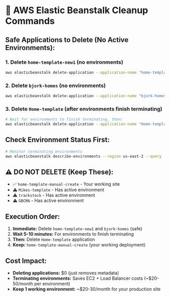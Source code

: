 # 🧹 **AWS Elastic Beanstalk Cleanup Commands**

## **Safe Applications to Delete (No Active Environments):**

### **1. Delete `home-template-new1` (no environments)**
```bash
aws elasticbeanstalk delete-application --application-name "home-template-new1" --region us-east-2
```

### **2. Delete `bjork-homes` (no environments)**  
```bash
aws elasticbeanstalk delete-application --application-name "bjork-homes" --region us-east-2
```

### **3. Delete `Home-template` (after environments finish terminating)**
```bash
# Wait for environments to finish terminating, then:
aws elasticbeanstalk delete-application --application-name "Home-template" --region us-east-2
```

## **Check Environment Status First:**
```bash
# Monitor terminating environments
aws elasticbeanstalk describe-environments --region us-east-2 --query 'Environments[?Status==`Terminating`].{EnvironmentName:EnvironmentName,Status:Status}' --output table
```

## **⚠️ DO NOT DELETE (Keep These):**
- ✅ `home-template-manual-create` - Your working site
- ⚠️ `Mikes-template` - Has active environment  
- ⚠️ `trackstock` - Has active environment
- ⚠️ `GBCMA` - Has active environment

## **Execution Order:**
1. **Immediate:** Delete `home-template-new1` and `bjork-homes` (safe)
2. **Wait 5-10 minutes:** For environments to finish terminating
3. **Then:** Delete `Home-template` application
4. **Keep:** `home-template-manual-create` (your working deployment)

## **Cost Impact:**
- **Deleting applications:** $0 (just removes metadata)
- **Terminating environments:** Saves EC2 + Load Balancer costs (~$20-50/month per environment)
- **Keep 1 working environment:** ~$20-30/month for your production site

